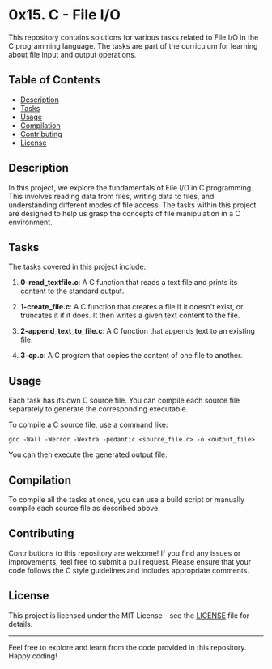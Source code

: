 # 0x15. C - File I/O

This repository contains solutions for various tasks related to File I/O in the C programming language. The tasks are part of the curriculum for learning about file input and output operations.

## Table of Contents

- [Description](#description)
- [Tasks](#tasks)
- [Usage](#usage)
- [Compilation](#compilation)
- [Contributing](#contributing)
- [License](#license)

## Description

In this project, we explore the fundamentals of File I/O in C programming. This involves reading data from files, writing data to files, and understanding different modes of file access. The tasks within this project are designed to help us grasp the concepts of file manipulation in a C environment.

## Tasks

The tasks covered in this project include:

1. **0-read_textfile.c**: A C function that reads a text file and prints its content to the standard output.

2. **1-create_file.c**: A C function that creates a file if it doesn't exist, or truncates it if it does. It then writes a given text content to the file.

3. **2-append_text_to_file.c**: A C function that appends text to an existing file.

4. **3-cp.c**: A C program that copies the content of one file to another.

## Usage

Each task has its own C source file. You can compile each source file separately to generate the corresponding executable.

To compile a C source file, use a command like:

```
gcc -Wall -Werror -Wextra -pedantic <source_file.c> -o <output_file>
```

You can then execute the generated output file.

## Compilation

To compile all the tasks at once, you can use a build script or manually compile each source file as described above.

## Contributing

Contributions to this repository are welcome! If you find any issues or improvements, feel free to submit a pull request. Please ensure that your code follows the C style guidelines and includes appropriate comments.

## License

This project is licensed under the MIT License - see the [LICENSE](LICENSE) file for details.

---

Feel free to explore and learn from the code provided in this repository. Happy coding!
